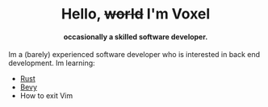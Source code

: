 
<h1 align="center">Hello, <s>world</s> I'm Voxel</h1>
<h4 align="center">occasionally a skilled software developer.</h4>

Im a (barely) experienced software developer who is interested in back end development.
Im learning:
* [Rust](https://www.rust-lang.org/)
* [Bevy](https://bevyengine.org/)
* How to exit Vim





